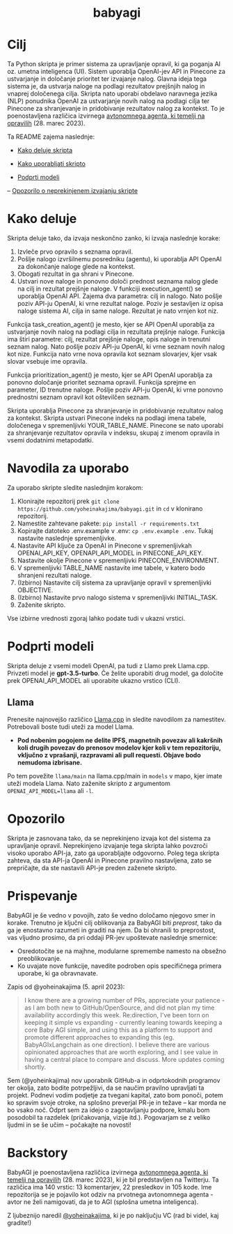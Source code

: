 <h1 align="center">
 babyagi

</h1>

# Cilj

Ta Python skripta je primer sistema za upravljanje opravil, ki ga poganja AI oz. umetna inteligenca (UI). Sistem uporablja OpenAI-jev API in Pinecone za ustvarjanje in določanje prioritet ter izvajanje nalog. Glavna ideja tega sistema je, da ustvarja naloge na podlagi rezultatov prejšnjih nalog in vnaprej določenega cilja. Skripta nato uporabi obdelavo naravnega jezika (NLP) ponudnika OpenAI za ustvarjanje novih nalog na podlagi cilja ter Pinecone za shranjevanje in pridobivanje rezultatov nalog za kontekst. To je poenostavljena različica izvirnega [avtonomnega agenta, ki temelji na opravilih](https://twitter.com/yoheinakajima/status/1640934493489070080?s=20) (28. marec 2023).

Ta README zajema naslednje:

- [Kako deluje skripta](#how-it-works)

- [Kako uporabljati skripto](#how-to-use)

- [Podprti modeli](#supported-models)

– [Opozorilo o neprekinjenem izvajanju skripte](#continous-script-warning)

# Kako deluje<a name="how-it-works"></a>

Skripta deluje tako, da izvaja neskončno zanko, ki izvaja naslednje korake:

1. Izvleče prvo opravilo s seznama opravil.
2. Pošlje nalogo izvršilnemu posredniku (agentu), ki uporablja API OpenAI za dokončanje naloge glede na kontekst.
3. Obogati rezultat in ga shrani v Pinecone.
4. Ustvari nove naloge in ponovno določi prednost seznama nalog glede na cilj in rezultat prejšnje naloge.
   V funkciji execution_agent() se uporablja OpenAI API. Zajema dva parametra: cilj in nalogo. Nato pošlje poziv API-ju OpenAI, ki vrne rezultat naloge. Poziv je sestavljen iz opisa naloge sistema AI, cilja in same naloge. Rezultat je nato vrnjen kot niz.

Funkcija task_creation_agent() je mesto, kjer se API OpenAI uporablja za ustvarjanje novih nalog na podlagi cilja in rezultata prejšnje naloge. Funkcija ima štiri parametre: cilj, rezultat prejšnje naloge, opis naloge in trenutni seznam nalog. Nato pošlje poziv API-ju OpenAI, ki vrne seznam novih nalog kot nize. Funkcija nato vrne nova opravila kot seznam slovarjev, kjer vsak slovar vsebuje ime opravila.

Funkcija prioritization_agent() je mesto, kjer se API OpenAI uporablja za ponovno določanje prioritet seznama opravil. Funkcija sprejme en parameter, ID trenutne naloge. Pošlje poziv API-ju OpenAI, ki vrne ponovno prednostni seznam opravil kot oštevilčen seznam.

Skripta uporablja Pinecone za shranjevanje in pridobivanje rezultatov nalog za kontekst. Skripta ustvari Pinecone indeks na podlagi imena tabele, določenega v spremenljivki YOUR_TABLE_NAME. Pinecone se nato uporabi za shranjevanje rezultatov opravila v indeksu, skupaj z imenom opravila in vsemi dodatnimi metapodatki.

# Navodila za uporabo<a name="how-to-use"></a>

Za uporabo skripte sledite naslednjim korakom:

1. Klonirajte repozitorij prek `git clone https://github.com/yoheinakajima/babyagi.git` in `cd` v klonirano repozitorij.
2. Namestite zahtevane pakete: `pip install -r requirements.txt`
3. Kopirajte datoteko .env.example v .env: `cp .env.example .env`. Tukaj nastavite naslednje spremenljivke.
4. Nastavite API ključe za OpenAI in Pinecone v spremenljivkah OPENAI_API_KEY, OPENAPI_API_MODEL in PINECONE_API_KEY.
5. Nastavite okolje Pinecone v spremenljivki PINECONE_ENVIRONMENT.
6. V spremenljivki TABLE_NAME nastavite ime tabele, v katero bodo shranjeni rezultati naloge.
7. (Izbirno) Nastavite cilj sistema za upravljanje opravil v spremenljivki OBJECTIVE.
8. (Izbirno) Nastavite prvo nalogo sistema v spremenljivki INITIAL_TASK.
9. Zaženite skripto.

Vse izbirne vrednosti zgoraj lahko podate tudi v ukazni vrstici.

# Podprti modeli<a name="supported-models"></a>

Skripta deluje z vsemi modeli OpenAI, pa tudi z Llamo prek Llama.cpp. Privzeti model je **gpt-3.5-turbo**. Če želite uporabiti drug model, ga določite prek OPENAI_API_MODEL ali uporabite ukazno vrstico (CLI).

## Llama

Prenesite najnovejšo različico [Llama.cpp](https://github.com/ggerganov/llama.cpp) in sledite navodilom za namestitev. Potrebovali boste tudi uteži za model Llama.

- **Pod nobenim pogojem ne delite IPFS, magnetnih povezav ali kakršnih koli drugih povezav do prenosov modelov kjer koli v tem repozitoriju, vključno z vprašanji, razpravami ali pull requesti. Objave bodo nemudoma izbrisane.**

Po tem povežite `llama/main` na llama.cpp/main in `models` v mapo, kjer imate uteži modela Llama. Nato zaženite skripto z argumentom `OPENAI_API_MODEL=llama` ali `-l`.

# Opozorilo<a name="continous-script-warning"></a>

Skripta je zasnovana tako, da se neprekinjeno izvaja kot del sistema za upravljanje opravil. Neprekinjeno izvajanje tega skripta lahko povzroči visoko uporabo API-ja, zato ga uporabljajte odgovorno. Poleg tega skripta zahteva, da sta API-ja OpenAI in Pinecone pravilno nastavljena, zato se prepričajte, da ste nastavili API-je preden zaženete skripto.

# Prispevanje

BabyAGI je še vedno v povojih, zato še vedno določamo njegovo smer in korake. Trenutno je ključni cilj oblikovanja za BabyAGI biti _preprost_, tako da ga je enostavno razumeti in graditi na njem. Da bi ohranili to preprostost, vas vljudno prosimo, da pri oddaji PR-jev upoštevate naslednje smernice:

- Osredotočite se na majhne, modularne spremembe namesto na obsežno preoblikovanje.
- Ko uvajate nove funkcije, navedite podroben opis specifičnega primera uporabe, ki ga obravnavate.

Zapis od @yoheinakajima (5. april 2023):

> I know there are a growing number of PRs, appreciate your patience - as I am both new to GitHub/OpenSource, and did not plan my time availability accordingly this week. Re:direction, I've been torn on keeping it simple vs expanding - currently leaning towards keeping a core Baby AGI simple, and using this as a platform to support and promote different approaches to expanding this (eg. BabyAGIxLangchain as one direction). I believe there are various opinionated approaches that are worth exploring, and I see value in having a central place to compare and discuss. More updates coming shortly.

Sem (@yoheinkajima) nov uporabnik GitHub-a in odprtokodnih programov ter okolja, zato bodite potrpežljivi, da se naučim pravilno upravljati ta projekt. Podnevi vodim podjetje za tvegani kapital, zato bom ponoči, potem ko spravim svoje otroke, na splošno preverjal PR-je in težave – kar morda ne bo vsako noč. Odprt sem za idejo o zagotavljanju podpore, kmalu bom posodobil ta razdelek (pričakovanja, vizije itd.). Pogovarjam se z veliko ljudmi in se še učim – počakajte na novosti!

# Backstory

BabyAGI je poenostavljena različica izvirnega [avtonomnega agenta, ki temelji na opravilih](https://twitter.com/yoheinakajima/status/1640934493489070080?s=20) (28. marec 2023), ki je bil predstavljen na Twitterju. Ta različica ima 140 vrstic: 13 komentarjev, 22 presledkov in 105 kode. Ime repozitorija se je pojavilo kot odziv na prvotnega avtonomnega agenta - avtor ne želi namigovati, da je to AGI (splošna umetna inteligenca).

Z ljubeznijo naredil [@yoheinakajima](https://twitter.com/yoheinakajima), ki je po naključju VC (rad bi videl, kaj gradite!)
